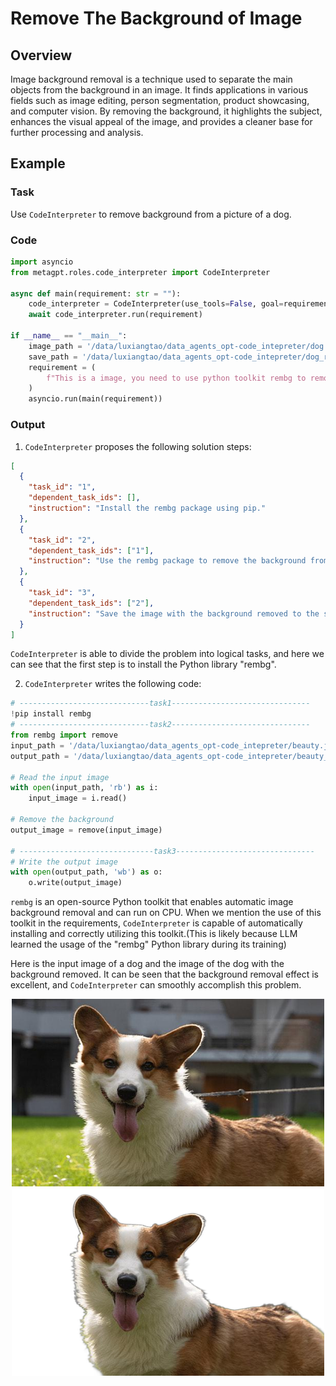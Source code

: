 # Remove The Background of Image

## Overview

Image background removal is a technique used to separate the main objects from the background in an image. It finds applications in various fields such as image editing, person segmentation, product showcasing, and computer vision. By removing the background, it highlights the subject, enhances the visual appeal of the image, and provides a cleaner base for further processing and analysis.

## Example

### Task

Use `CodeInterpreter` to remove background from a picture of a dog.

### Code

```python
import asyncio
from metagpt.roles.code_interpreter import CodeInterpreter

async def main(requirement: str = ""):
    code_interpreter = CodeInterpreter(use_tools=False, goal=requirement)
    await code_interpreter.run(requirement)

if __name__ == "__main__":
    image_path = '/data/luxiangtao/data_agents_opt-code_intepreter/dog.jpg'
    save_path = '/data/luxiangtao/data_agents_opt-code_intepreter/dog_rmg.png'
    requirement = (
        f"This is a image, you need to use python toolkit rembg to remove the background of the image and save the result. image path:{image_path}; save path:{save_path}."
    )
    asyncio.run(main(requirement))
```

### Output

1. `CodeInterpreter` proposes the following solution steps:

```json
[
  {
    "task_id": "1",
    "dependent_task_ids": [],
    "instruction": "Install the rembg package using pip."
  },
  {
    "task_id": "2",
    "dependent_task_ids": ["1"],
    "instruction": "Use the rembg package to remove the background from the image at the specified path."
  },
  {
    "task_id": "3",
    "dependent_task_ids": ["2"],
    "instruction": "Save the image with the background removed to the specified save path."
  }
]
```

`CodeInterpreter` is able to divide the problem into logical tasks, and here we can see that the first step is to install the Python library "rembg".

2. `CodeInterpreter` writes the following code:

```python
# -----------------------------task1-------------------------------
!pip install rembg
# -----------------------------task2-------------------------------
from rembg import remove
input_path = '/data/luxiangtao/data_agents_opt-code_intepreter/beauty.jpg'
output_path = '/data/luxiangtao/data_agents_opt-code_intepreter/beauty_rmg.png'

# Read the input image
with open(input_path, 'rb') as i:
    input_image = i.read()

# Remove the background
output_image = remove(input_image)

# ------------------------------task3-------------------------------
# Write the output image
with open(output_path, 'wb') as o:
    o.write(output_image)
```

`rembg` is an open-source Python toolkit that enables automatic image background removal and can run on CPU. When we mention the use of this toolkit in the requirements, `CodeInterpreter` is capable of automatically installing and correctly utilizing this toolkit.(This is likely because LLM learned the usage of the "rembg" Python library during its training)

Here is the input image of a dog and the image of the dog with the background removed. It can be seen that the background removal effect is excellent, and `CodeInterpreter` can smoothly accomplish this problem.

<div align=center>
<img src="../../../../../public/image/guide/use_cases/code_interpreter/dog.jpg" width="500" height="300"> 
<img src="../../../../../public/image/guide/use_cases/code_interpreter/dog_rmg.png" width="500" height="300"> 
</div>
